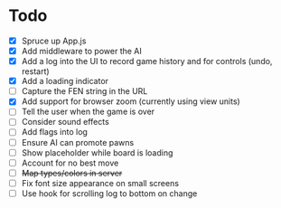 # Todo
- [x] Spruce up App.js
- [x] Add middleware to power the AI
- [x] Add a log into the UI to record game history and for controls (undo, restart)
- [x] Add a loading indicator
- [ ] Capture the FEN string in the URL
- [x] Add support for browser zoom (currently using view units)
- [ ] Tell the user when the game is over
- [ ] Consider sound effects
- [ ] Add flags into log
- [ ] Ensure AI can promote pawns
- [ ] Show placeholder while board is loading
- [ ] Account for no best move
- [ ] ~~Map types/colors in server~~
- [ ] Fix font size appearance on small screens
- [ ] Use hook for scrolling log to bottom on change
